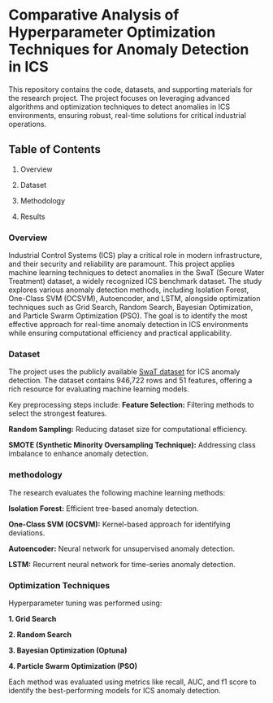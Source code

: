 # Comparative Analysis of Hyperparameter Optimization Techniques for Anomaly Detection in ICS

This repository contains the code, datasets, and supporting materials for the research project. The project focuses on leveraging advanced algorithms and optimization techniques to detect anomalies in ICS environments, ensuring robust, real-time solutions for critical industrial operations.

## Table of Contents
1. Overview

2. Dataset

3. Methodology

4. Results

### Overview
Industrial Control Systems (ICS) play a critical role in modern infrastructure, and their security and reliability are paramount. This project applies machine learning techniques to detect anomalies in the SwaT (Secure Water Treatment) dataset, a widely recognized ICS benchmark dataset. The study explores various anomaly detection methods, including Isolation Forest, One-Class SVM (OCSVM), Autoencoder, and LSTM, alongside optimization techniques such as Grid Search, Random Search, Bayesian Optimization, and Particle Swarm Optimization (PSO).
The goal is to identify the most effective approach for real-time anomaly detection in ICS environments while ensuring computational efficiency and practical applicability.

### Dataset
The project uses the publicly available [SwaT dataset](https://itrust.sutd.edu.sg/itrust-labs_datasets/dataset_info/) for ICS anomaly detection. The dataset contains 946,722 rows and 51 features, offering a rich resource for evaluating machine learning models.

Key preprocessing steps include:
**Feature Selection:** Filtering methods to select the strongest features.

**Random Sampling:** Reducing dataset size for computational efficiency.

**SMOTE (Synthetic Minority Oversampling Technique):** Addressing class imbalance to enhance anomaly detection.

### methodology 
The research evaluates the following machine learning methods:

**Isolation Forest:** Efficient tree-based anomaly detection.

**One-Class SVM (OCSVM):** Kernel-based approach for identifying deviations.

**Autoencoder:** Neural network for unsupervised anomaly detection.

**LSTM:** Recurrent neural network for time-series anomaly detection.


### Optimization Techniques
Hyperparameter tuning was performed using:

**1. Grid Search**

**2. Random Search**

**3. Bayesian Optimization (Optuna)**

**4. Particle Swarm Optimization (PSO)**

Each method was evaluated using metrics like recall, AUC, and f1 score to identify the best-performing models for ICS anomaly detection.
